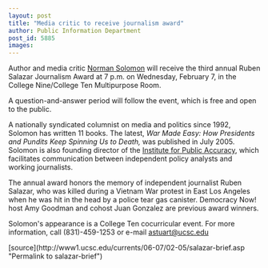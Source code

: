 ```yaml
---
layout: post
title: "Media critic to receive journalism award"
author: Public Information Department
post_id: 5885
images:
---
```


<a name="content" id="content"></a>
<p>
  Author and media critic <a href="http://www.normansolomon.com/">Norman Solomon</a> will receive the third annual Ruben Salazar Journalism Award at 7 p.m. on Wednesday, February 7, in the College Nine/College Ten Multipurpose Room.
</p>
<p>
  A question-and-answer period will follow the event, which is free and open to the public.
</p>
<p>
  A nationally syndicated columnist on media and politics since 1992, Solomon has written 11 books. The latest, <em>War Made Easy: How Presidents and Pundits Keep Spinning Us to Death,</em> was published in July 2005. Solomon is also founding director of the <a href="http://accuracy.org/">Institute for Public Accuracy</a>, which facilitates communication between independent policy analysts and working journalists.
</p>
<p>
  The annual award honors the memory of independent journalist Ruben Salazar, who was killed during a Vietnam War protest in East Los Angeles when he was hit in the head by a police tear gas canister. Democracy Now! host Amy Goodman and cohost Juan Gonzalez are previous award winners.
</p>
<p>
  Solomon's appearance is a College Ten cocurricular event. For more information, call (831)-459-1253 or e-mail <a href="mailto:astuart@ucsc.edu">astuart@ucsc.edu</a>
</p>
[source](http://www1.ucsc.edu/currents/06-07/02-05/salazar-brief.asp "Permalink to salazar-brief")
